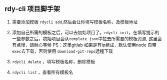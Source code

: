## rdy-cli 项目脚手架
<!-- 1. rdycli add # add template
2. rdycli delete template-name # delete template
3. rdycli list # check all template list
4. rdycli init template-name url # init project  -->

1. 需要添加模板 ` rdycli add `,然后会让你填写模板名称，及模板地址


2. 添加自己所需的模板之后，可以去初始项目了。`rdycli init`，在填写提示的一些参数之后，初始项目会从`template.json`中拉去所需要的模板资源, 这里会有点慢，请耐心等候
PS：这里gitlab 如果是有ip组成，默认使用node 自带 `exec`去下载，否则使用 `download-git-repo`远程下载

3. `rdycli delete` ，填写模板名称，删除模板
4. `rdycli list` ，查看所有模板名